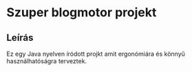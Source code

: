 # Szuper blogmotor projekt

## Leírás
Ez egy Java nyelven íródott projkt amit ergonómiára és könnyű használhatóságra terveztek.
